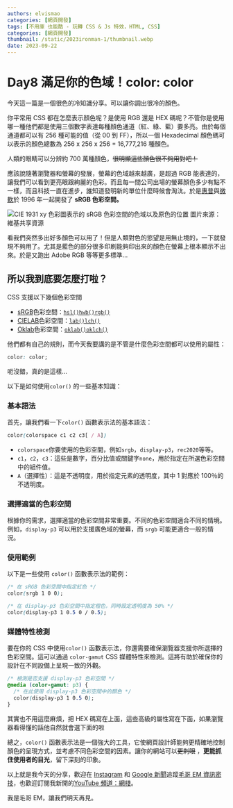 ```yaml
---
authors: elvismao
categories: [網頁開發]
tags: [不用庫 也能酷 - 玩轉 CSS & Js 特效，HTML, CSS]
categories: [網頁開發]
thumbnail: /static/2023ironman-1/thumbnail.webp
date: 2023-09-22
---
```


# Day8 滿足你的色域！color: color

今天這一篇是一個很色的冷知識分享。可以讓你調出很冷的顏色。

你平常用 CSS 都在怎麼表示顏色呢？是使用 RGB 還是 HEX 碼呢？不管你是使用哪一種他們都是使用三個數字表達每種顏色通道（紅、綠、藍）要多亮。由於每個通道都可以有 256 種可能的值（從 00 到 FF），所以一個 Hexadecimal 顏色碼可以表示的顏色總數為 256 x 256 x 256 = 16,777,216 種顏色。

人類的眼睛可以分辨約 700 萬種顏色，~~很明顯這些顏色很不夠用對吧！~~

應該說隨著瀏覽器和螢幕的發展，螢幕的色域越來越廣，是超過 RGB 能表達的，讓我們可以看到更亮眼跟絢麗的色彩。而且每一間公司出場的螢幕顏色多少有點不一樣，而且科技一直在進步，誰知道發明新的單位什麼時候會淘汰。於是[惠普](https://zh.m.wikipedia.org/wiki/%E6%83%A0%E6%99%AE)與[微軟](https://zh.m.wikipedia.org/wiki/%E5%BE%AE%E8%BD%AF)於 1996 年一起開發了 **sRGB 色彩空間。**

![CIE 1931 xy 色彩圖表示的 sRGB 色彩空間的色域以及原色的位置](https://upload.wikimedia.org/wikipedia/commons/thumb/a/a8/CIExy1931_sRGB.png/800px-CIExy1931_sRGB.png) 圖片來源：維基共享資源

看我們突然多出好多顏色可以用了！但是人類對色的慾望是用無止境的，一下就發現不夠用了。尤其是藍色的部分很多印刷能夠印出來的顏色在螢幕上根本顯示不出來。於是又跑出 Adobe RGB 等等更多標準…

## 所以我到底要怎麼打啦？

CSS 支援以下幾個色彩空間

- [sRGB](https://en.wikipedia.org/wiki/SRGB)色彩空間：[`hsl()`](https://developer.mozilla.org/en-US/docs/Web/CSS/color_value/hsl)[`hwb()`](https://developer.mozilla.org/en-US/docs/Web/CSS/color_value/hwb)[`rgb()`](https://developer.mozilla.org/en-US/docs/Web/CSS/color_value/rgb)
- [CIELAB](https://en.wikipedia.org/wiki/CIELAB_color_space)色彩空間：[`lab()`](https://developer.mozilla.org/en-US/docs/Web/CSS/color_value/lab)[`lch()`](https://developer.mozilla.org/en-US/docs/Web/CSS/color_value/lch)
- [Oklab](https://bottosson.github.io/posts/oklab/)色彩空間：[`oklab()`](https://developer.mozilla.org/en-US/docs/Web/CSS/color_value/oklab)[`oklch()`](https://developer.mozilla.org/en-US/docs/Web/CSS/color_value/oklch)

他們都有自己的規則，而今天我要講的是不管是什麼色彩空間都可以使用的屬性：

```css
color: color;
```

呃沒錯，真的是這樣…

以下是如何使用`color()` 的一些基本知識：

### 基本語法

首先，讓我們看一下`color()` 函數表示法的基本語法：

```css
color(colorspace c1 c2 c3[ / A])

```

- `colorspace`你要使用的色彩空間，例如`srgb`，`display-p3`，`rec2020`等等。
- `c1`，`c2`，`c3`：這些是數字，百分比值或關鍵字`none`，用於指定在所選色彩空間中的組件值。
- `A`（選擇性）：這是不透明度，用於指定元素的透明度，其中 1 對應於 100％的不透明度。

### 選擇適當的色彩空間

根據你的需求，選擇適當的色彩空間非常重要。不同的色彩空間適合不同的情境。例如，`display-p3` 可以用於支援廣色域的螢幕，而 `srgb` 可能更適合一般的情況。

### 使用範例

以下是一些使用 `color()` 函數表示法的範例：

```css
/* 在 sRGB 色彩空間中指定紅色 */
color(srgb 1 0 0);

/* 在 display-p3 色彩空間中指定橙色，同時設定透明度為 50% */
color(display-p3 1 0.5 0 / 0.5);

```

### 媒體特性檢測

要在你的 CSS 中使用`color()` 函數表示法，你還需要確保瀏覽器支援你所選擇的色彩空間。這可以通過 `color-gamut` CSS 媒體特性來檢測。這將有助於確保你的設計在不同設備上呈現一致的外觀。

```css
/* 檢測是否支援 display-p3 色彩空間 */
@media (color-gamut: p3) {
  /* 在此使用 display-p3 色彩空間中的顏色 */
  color(display-p3 1 0.5 0);
}

```

其實也不用這麼麻煩，把 HEX 碼寫在上面，這些高級的屬性寫在下面，如果瀏覽器看得懂的話他自然就會選下面的啦

總之，`color()` 函數表示法是一個強大的工具，它使網頁設計師能夠更精確地控制顏色的呈現方式，並考慮不同色彩空間的因素。讓你的網站可以~~更刺眼~~ ，**更能抓住使用者的目光**，留下深刻的印象。

以上就是我今天的分享，歡迎在 [Instagram](https://www.instagram.com/emtech.cc) 和 [Google 新聞](https://news.google.com/publications/CAAqBwgKMKXLvgswsubVAw?ceid=TW:zh-Hant&oc=3)追蹤[毛哥 EM 資訊密技](https://emtech.cc/)，也歡迎訂閱我新開的[YouTube 頻道：網棧](https://www.youtube.com/@webpallet)。

我是毛哥 EM，讓我們明天再見。
